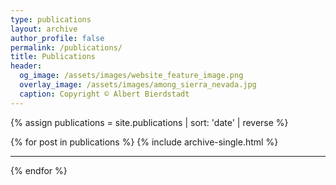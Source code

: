 ```yaml
---
type: publications
layout: archive
author_profile: false
permalink: /publications/
title: Publications
header:
  og_image: /assets/images/website_feature_image.png
  overlay_image: /assets/images/among_sierra_nevada.jpg
  caption: Copyright © Albert Bierdstadt
---
```


{% assign publications = site.publications | sort: 'date' | reverse  %}
<div>
{% for post in publications %}
  {% include archive-single.html %}
  <hr/>
{% endfor %}
</div>